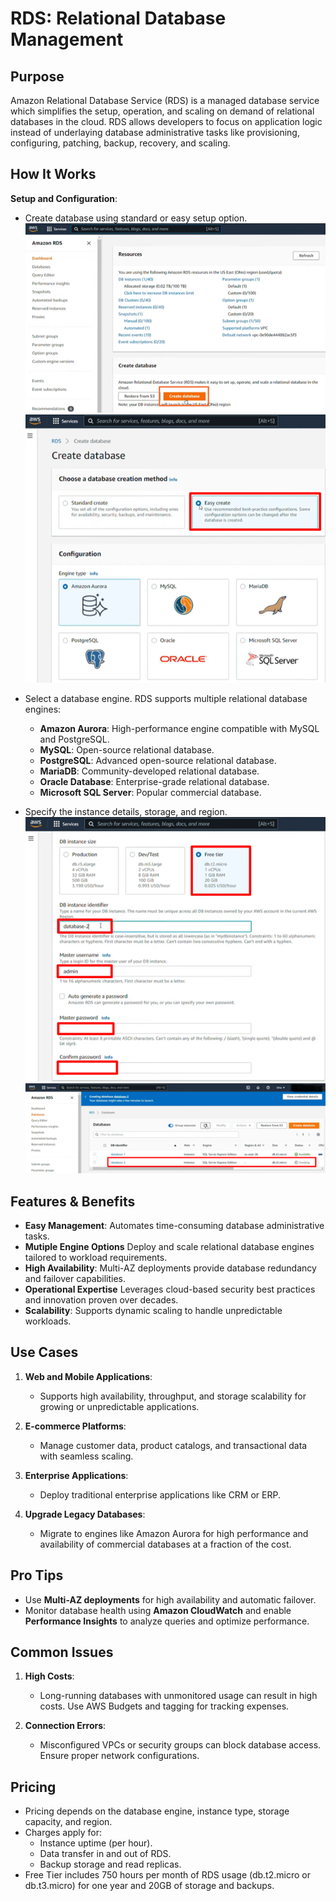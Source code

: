 # RDS: Relational Database Management


## **Purpose**  

Amazon Relational Database Service (RDS) is a managed database service which simplifies the setup, operation, and scaling on demand of relational databases in the cloud. RDS allows developers to focus on application logic instead of underlaying database administrative tasks like provisioning, configuring, patching, backup, recovery, and scaling.




## **How It Works**  

 

**Setup and Configuration**:  
   - Create database using standard or easy setup option. 
    ![RDS1](Assets/rds1.png)  
    ![RDS2](Assets/rds2.png) 

   - Select a database engine. RDS supports multiple relational database engines:  
     - **Amazon Aurora**: High-performance engine compatible with MySQL and PostgreSQL.  
     - **MySQL**: Open-source relational database.  
     - **PostgreSQL**: Advanced open-source relational database.  
     - **MariaDB**: Community-developed relational database.  
     - **Oracle Database**: Enterprise-grade relational database.  
     - **Microsoft SQL Server**: Popular commercial database.   

- Specify the instance details, storage, and region.
  ![RDS3](Assets/rds3.png) 
  ![RDS4](Assets/rds4.png) 




## **Features & Benefits**  

- **Easy Management**: Automates time-consuming database administrative tasks. 
- **Mutiple Engine Options** Deploy and scale relational database engines tailored to workload requirements.  
- **High Availability**: Multi-AZ deployments provide database redundancy and failover capabilities.  
- **Operational Expertise** Leverages cloud-based security best practices and innovation proven over decades.
- **Scalability**: Supports dynamic scaling to handle unpredictable workloads.  



## **Use Cases**  

1. **Web and Mobile Applications**:  
   - Supports high availability, throughput, and storage scalability for growing or unpredictable applications.  

2. **E-commerce Platforms**:  
   - Manage customer data, product catalogs, and transactional data with seamless scaling.  

3. **Enterprise Applications**:  
   - Deploy traditional enterprise applications like CRM or ERP. 

4. **Upgrade Legacy Databases**: 
   - Migrate to engines like Amazon Aurora for high performance and availability of commercial databases at a fraction of the cost.



## **Pro Tips**  

- Use **Multi-AZ deployments** for high availability and automatic failover.  
- Monitor database health using **Amazon CloudWatch** and enable **Performance Insights** to analyze queries and optimize performance.   



## **Common Issues**  

1. **High Costs**:  
   - Long-running databases with unmonitored usage can result in high costs. Use AWS Budgets and tagging for tracking expenses.  

2. **Connection Errors**:  
   - Misconfigured VPCs or security groups can block database access. Ensure proper network configurations.  



## **Pricing**  

- Pricing depends on the database engine, instance type, storage capacity, and region.  
- Charges apply for:  
  - Instance uptime (per hour).  
  - Data transfer in and out of RDS.  
  - Backup storage and read replicas.  
- Free Tier includes 750 hours per month of RDS usage (db.t2.micro or db.t3.micro) for one year and 20GB of storage and backups.  
